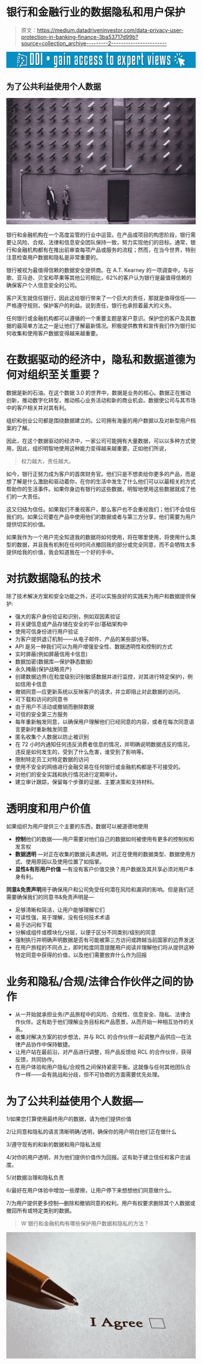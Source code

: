 # 银行和金融行业的数据隐私和用户保护

> 原文：<https://medium.datadriveninvestor.com/data-privacy-user-protection-in-banking-finance-3ba53717d99b?source=collection_archive---------2----------------------->

[![](img/8558d682536a7a5795650ac1e75403de.png)](http://www.track.datadriveninvestor.com/1B9E)

## 为了公共利益使用个人数据

![](img/d7de27ac15aebadcb5e77e0fcba87c71.png)

银行和金融机构在一个高度监管的行业中运营。在产品或项目的构思阶段，银行需要让风险、合规、法律和信息安全团队保持一致，努力实现他们的目标。通常，银行和金融机构都有在推出前审查每项产品或服务的流程；然而，在当今世界，特别注意检查用户数据和隐私是非常重要的。

银行被视为最值得信赖的数据安全提供商。在 A.T. Kearney 的一项调查中，与谷歌、亚马逊、贝宝和苹果等其他公司相比，62%的客户认为银行是最值得信赖的确保客户个人信息安全的公司。

客户天生就信任银行，因此这给银行带来了一个巨大的责任，那就是值得信任——严格遵守规则，保护客户的利益。说到责任，银行也承担着最大的义务。

任何银行或金融机构都可以遵循的一个重要主题是客户意识。保护您的客户及其数据的最简单方法之一是让他们了解最新情况。积极提供教育和宣传我们作为银行如何收集和使用客户数据变得越来越重要。

# **在数据驱动的经济中，隐私和数据道德为何对组织至关重要？**

数据是新的石油。在这个数据 3.0 的世界中，数据是业务的核心。数据正在推动创新，推动数字化转型，推动核心业务活动和新的商业机会。数据使公司与其市场中的客户相关并对其有利。

组织和创业公司都是围绕数据建立的。公司拥有海量的用户数据以及对新型用户档案的了解。

因此，在这个数据驱动的经济中，一家公司可能拥有大量数据，可以以多种方式使用，因此，组织明智地使用这种能力变得越来越重要。正如他们所说，

> 权力越大，责任越大。

如今，银行正努力成为客户的首席财务官。他们只是不想卖给你更多的产品，而是想了解是什么激励和驱动着你，在你的生活中发生了什么他们可以以最相关的方式帮助你的生活事件。如果你身边有银行的这些数据，明智地使用这些数据就成了他们的一大责任。

这又归结为信任。如果我们不重视客户，那么客户也不会重视我们；他们不会信任我们的。如果公司要在产品中使用他们的数据或者与第三方分享，他们需要为用户提供切实的价值。

如果我作为一个用户完全知道我的数据将如何使用，将在哪里使用，将使用什么类型的数据，并且我有机制在任何时间点撤回我的部分或完全同意，而不会牺牲太多提供给我的价值，我会知道我在一个好的手中。

# 对抗数据隐私的技术

除了技术解决方案和安全功能之外，还可以实施良好的实践来为用户和数据提供保护:

*   强大的客户身份验证和识别，例如双因素验证
*   将关键信息或产品存储在安全的平台/基础架构中
*   使用可信身份进行用户验证
*   为客户提供退订机制——从电子邮件、产品的某些部分等。
*   API 是另一种我们可以为用户增强安全性、数据透明性和控制的方式
*   实时屏蔽(例如屏蔽信用卡信息)
*   数据加密(数据库—保护静态数据)
*   永久掩蔽(保护战略资产)
*   创建数据边界(在粒度级别识别敏感数据并进行监控，对其进行特定保护)，例如信用卡信息
*   撤销同意—应更新系统以反映客户的请求，并立即阻止对此数据的访问。
*   可下载和访问的同意书
*   由于用户不活动或撤销而删除数据
*   可信的安全第三方服务
*   每年重新触发同意，以确保用户理解他们已经同意的内容，或者在每次同意语言更新时重新触发同意
*   匿名收集个人数据以防止被识别
*   在 72 小时内通知任何违反消费者信息的情况，并明确说明数据违反的情况，违反是如何发生的，受到了什么危害，谁受到了影响等。
*   限制特定员工对特定数据的访问
*   使用不安全的网络进行金融交易在任何银行或金融机构都是不可接受的。
*   对他们的安全实践和执行情况进行定期审计。
*   建立审计跟踪，保留每个步骤的证据、主要决策和支持材料。

# 透明度和用户价值

如果组织为用户提供三个主要的东西，数据可以被道德地使用

*   **控制**他们的数据——用户需要对他们自己的数据如何被使用有更多的控制权和发言权
*   **数据透明** —对正在收集的数据元素透明。对正在使用的数据类型、数据使用方式、使用原因以及使用位置了如指掌。
*   **显性&有形用户价值** —有没有客户价值交换？用户数据及其共享必须对用户本身有利。

**同意&免责声明**用于确保用户和公司免受任何潜在风险和漏洞的影响。但是我们还需要确保我们的同意书&免责声明是—

*   足够清晰和简洁，让用户能够理解它们
*   可读性强，易于理解，没有任何技术术语
*   易于访问和下载
*   分解成组件或模块化/分层，以便于区分不同类别/级别的同意
*   强制执行并明确声明数据是否有可能被第三方访问或跨越当前国家的边界发送
*   在用户旅程的不同点上，即时粒度同意提醒用户阅读并理解他们将从提供这种特定同意中获得的价值，以及他们需要放弃什么作为回报

# 业务和隐私/合规/法律合作伙伴之间的协作

*   从一开始就承担业务/产品旅程中的风险、合规性、信息安全、隐私、法律合作伙伴。这有助于他们理解业务目标和产品愿景，从而开始一种相互协作的关系。
*   收集对解决方案的初步想法，并与 RCL 的合作伙伴一起调整产品供应—在法律产品协作中保持敏捷。
*   让用户站在最前沿，对产品进行调整，将产品反馈给 RCL 的合作伙伴，获得反馈，共同协作。
*   在用户体验和用户隐私/合规性之间保持紧密平衡。这就像与任何其他团队合作一样——会有挑战和分歧，但不可协商的方面需要优先处理。

# **为了公共利益使用个人数据—**

1/如果您打算使用最终用户的数据，请为他们提供价值

2/让同意和隐私的语言清晰明确/透明，确保你的用户明白他们正在做什么

3/遵守现有的和新的数据和用户隐私法规

4/对你的用户透明，并为他们提供价值作为回报。这有助于建立信任和客户忠诚度。

5/对数据治理和隐私负责

6/最好在用户体验中增加一些摩擦，让用户停下来想想他们同意做什么。

7/为用户提供更多控制—删除和撤销同意的权利。用户有权要求删除其个人数据或撤回所有或特定类别的数据。

> W 银行和金融机构有哪些保护用户数据和隐私的方法？

![](img/daaf3612d952ef463a1a750f33af35ec.png)